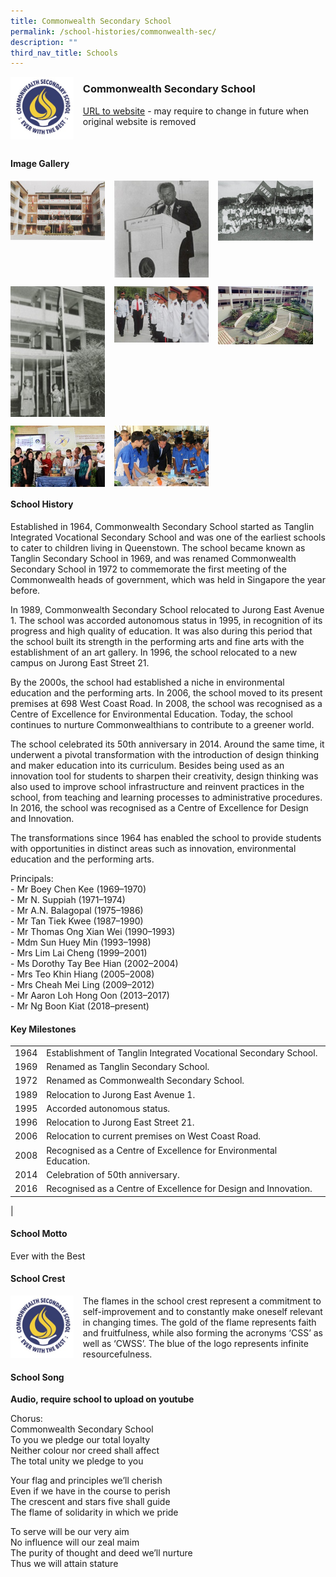 ```yaml
---
title: Commonwealth Secondary School
permalink: /school-histories/commonwealth-sec/
description: ""
third_nav_title: Schools
---
```

<img src="/images/commonwealthsec1.jpg" style="width:20%;margin-right:15px;" align = "left">

### **Commonwealth Secondary School**
[URL to website](http://www.commonwealthsec.moe.edu.sg/) - may require to change in future when original website is removed

<br clear="left">

#### **Image Gallery**

<p><a href="https://staging.d1yxymztqoj7qn.amplifyapp.com/images/ahmadibrahimpri2.jpg">  
<img src="/images/commonwealthsec2.jpg" style="width:30%;margin-right:15px;" align = "left">
</a></p>

<p><a href="https://staging.d1yxymztqoj7qn.amplifyapp.com/images/ahmadibrahimpri3.jpg">  
<img src="/images/commonwealthsec3.jpg" style="width:30%;margin-right:15px;" align = "left">
</a></p>

<p><a href="https://staging.d1yxymztqoj7qn.amplifyapp.com/images/ahmadibrahimpri4.jpg">  
<img src="/images/commonwealthsec4.jpg" style="width:30%;margin-right:15px;" align = "left">
</a></p>

<br clear="left">

<p><a href="https://staging.d1yxymztqoj7qn.amplifyapp.com/images/ahmadibrahimpri2.jpg">  
<img src="/images/commonwealthsec5.jpg" style="width:30%;margin-right:15px;" align = "left">
</a></p>

<p><a href="https://staging.d1yxymztqoj7qn.amplifyapp.com/images/ahmadibrahimpri3.jpg">  
<img src="/images/commonwealthsec6.jpg" style="width:30%;margin-right:15px;" align = "left">
</a></p>

<p><a href="https://staging.d1yxymztqoj7qn.amplifyapp.com/images/ahmadibrahimpri4.jpg">  
<img src="/images/commonwealthsec7.jpg" style="width:30%;margin-right:15px;" align = "left">
</a></p>

<br clear="left">

<p><a href="https://staging.d1yxymztqoj7qn.amplifyapp.com/images/ahmadibrahimpri3.jpg">  
<img src="/images/commonwealthsec8.jpg" style="width:30%;margin-right:15px;" align = "left">
</a></p>

<p><a href="https://staging.d1yxymztqoj7qn.amplifyapp.com/images/ahmadibrahimpri4.jpg">  
<img src="/images/commonwealthsec9.jpg" style="width:30%;margin-right:15px;" align = "left">
</a></p>

<br clear="left">

#### **School History**
Established in 1964, Commonwealth Secondary School started as Tanglin Integrated Vocational Secondary School and was one of the earliest schools to cater to children living in Queenstown. The school became known as Tanglin Secondary School in 1969, and was renamed Commonwealth Secondary School in 1972 to commemorate the first meeting of the Commonwealth heads of government, which was held in Singapore the year before.

In 1989, Commonwealth Secondary School relocated to Jurong East Avenue 1. The school was accorded autonomous status in 1995, in recognition of its progress and high quality of education. It was also during this period that the school built its strength in the performing arts and fine arts with the establishment of an art gallery. In 1996, the school relocated to a new campus on Jurong East Street 21.

By the 2000s, the school had established a niche in environmental education and the performing arts. In 2006, the school moved to its present premises at 698 West Coast Road. In 2008, the school was recognised as a Centre of Excellence for Environmental Education. Today, the school continues to nurture Commonwealthians to contribute to a greener world.

The school celebrated its 50th anniversary in 2014. Around the same time, it underwent a pivotal transformation with the introduction of design thinking and maker education into its curriculum. Besides being used as an innovation tool for students to sharpen their creativity, design thinking was also used to improve school infrastructure and reinvent practices in the school, from teaching and learning processes to administrative procedures. In 2016, the school was recognised as a Centre of Excellence for Design and Innovation.

The transformations since 1964 has enabled the school to provide students with opportunities in distinct areas such as innovation, environmental education and the performing arts.

Principals:<br>
\- Mr Boey Chen Kee (1969–1970)<br>
\- Mr N. Suppiah (1971–1974)<br>
\- Mr A.N. Balagopal (1975–1986)<br>
\- Mr Tan Tiek Kwee (1987–1990)<br>
\- Mr Thomas Ong Xian Wei (1990–1993)<br>
\- Mdm Sun Huey Min (1993–1998)<br>
\- Mrs Lim Lai Cheng (1999–2001)<br>
\- Ms Dorothy Tay Bee Hian (2002–2004)<br>
\- Mrs Teo Khin Hiang (2005–2008)<br>
\- Mrs Cheah Mei Ling (2009–2012)<br>
\- Mr Aaron Loh Hong Oon (2013–2017)<br>
\- Mr Ng Boon Kiat (2018–present)

#### **Key Milestones**

|  |  |
|:---:|---|
| 1964 | Establishment of Tanglin Integrated Vocational Secondary School. |
| 1969 | Renamed as Tanglin Secondary School. |
| 1972 | Renamed as Commonwealth Secondary School. |
| 1989 | Relocation to Jurong East Avenue 1. |
| 1995 | Accorded autonomous status. |
| 1996 | Relocation to Jurong East Street 21. |
| 2006 | Relocation to current premises on West Coast Road. |
| 2008 | Recognised as a Centre of Excellence for Environmental Education. |
| 2014 | Celebration of 50th anniversary. |
| 2016 | Recognised as a Centre of Excellence for Design and Innovation. |
|

#### **School Motto**
Ever with the Best

#### **School Crest**
<img src="/images/commonwealthsec1.jpg" style="width:20%;margin-right:15px;" align = "left">

The flames in the school crest represent a commitment to self-improvement and to constantly make oneself relevant in changing times. The gold of the flame represents faith and fruitfulness, while also forming the acronyms ‘CSS’ as well as ‘CWSS’. The blue of the logo represents infinite resourcefulness.

#### **School Song**
**Audio, require school to upload on youtube**

Chorus:<br>
Commonwealth Secondary School<br>
To you we pledge our total loyalty<br>
Neither colour nor creed shall affect<br>
The total unity we pledge to you

Your flag and principles we’ll cherish<br>
Even if we have in the course to perish<br>
The crescent and stars five shall guide<br>
The flame of solidarity in which we pride

To serve will be our very aim<br>
No influence will our zeal maim<br>
The purity of thought and deed we’ll nurture<br>
Thus we will attain stature